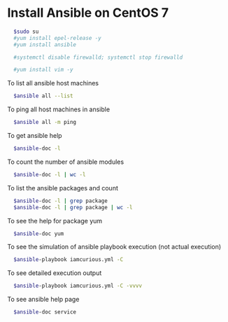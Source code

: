 # Install Ansible on CentOS 7
```sh
  $sudo su
  #yum install epel-release -y
  #yum install ansible

  #systemctl disable firewalld; systemctl stop firewalld

  #yum install vim -y
```

To list all ansible host machines
```sh
  $ansible all --list
```

To ping all host machines in ansible 
```sh
  $ansible all -m ping
```

To get ansible help
```sh
  $ansible-doc -l
```

To count the number of ansible modules
```sh
  $ansible-doc -l | wc -l
```

To list the ansible packages and count
```sh
  $ansible-doc -l | grep package
  $ansible-doc -l | grep package | wc -l
```

To see the help for package yum
```sh
  $ansible-doc yum
```

To see the simulation of ansible playbook execution (not actual execution)
```sh
  $ansible-playbook iamcurious.yml -C
```

To see detailed execution output
```sh
  $ansible-playbook iamcurious.yml -C -vvvv
```

To see ansible help page
```sh
  $ansible-doc service
```

